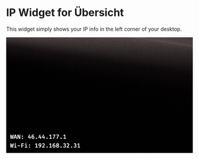 # IP Widget for Übersicht

This widget simply shows your IP info in the left corner of your desktop.

![screenshot](screenshot.png)